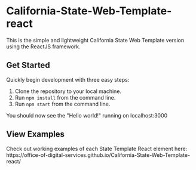 # California-State-Web-Template-react
This is the simple and lightweight California State Web Template version using the ReactJS framework.

## Get Started
Quickly begin development with three easy steps:
<ol>
<li>Clone the repository to your local machine.</li>


<li>Run <code>npm install</code> from the command line.</li>
<li>Run <code>npm start</code> from the command line.</li>
</ol>
<p>You should now see the "Hello world!" running on localhost:3000</p>

## View Examples
<p>Check out working examples of each State Template React element here: https://office-of-digital-services.github.io/California-State-Web-Template-react/</p>
